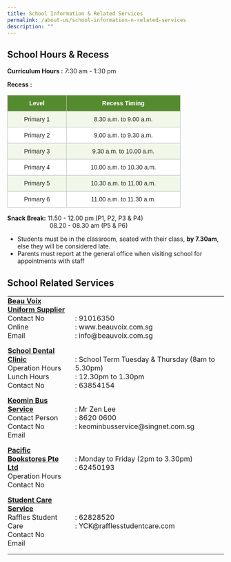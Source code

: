 ```yaml
---
title: School Information & Related Services
permalink: /about-us/school-information-n-related-services
description: ""
---
```

School Hours & Recess
---------------------

  
**Curriculum Hours :** 7:30 am - 1:30 pm     
  
**Recess :**
<style type="text/css">
.tg  {border-collapse:collapse;border-spacing:0;}
.tg td{border-color:black;border-style:solid;border-width:1px;font-family:Arial, sans-serif;font-size:14px;
  overflow:hidden;padding:10px 5px;word-break:normal;}
.tg th{border-color:black;border-style:solid;border-width:1px;font-family:Arial, sans-serif;font-size:14px;
  font-weight:normal;overflow:hidden;padding:10px 5px;word-break:normal;}
.tg .tg-zgkh{background-color:#558B2F;border-color:#c0c0c0;color:#FFF;font-weight:bold;text-align:center;vertical-align:middle}
.tg .tg-gmq1{background-color:#F1F8E9;border-color:#c0c0c0;color:#222;text-align:center;vertical-align:middle}
.tg .tg-tv98{background-color:#FFF;border-color:#c0c0c0;color:#222;text-align:center;vertical-align:middle}
</style>
<table class="tg" style="undefined;table-layout: fixed; width: 402px">
<colgroup>
<col style="width: 137.003906px">
<col style="width: 265.003906px">
</colgroup>
<thead>
  <tr>
    <th class="tg-zgkh"><span style="color:#FFF;background-color:#558B2F">Level</span></th>
    <th class="tg-zgkh"><span style="color:#FFF;background-color:#558B2F">Recess Timing</span></th>
  </tr>
</thead>
<tbody>
  <tr>
    <td class="tg-gmq1"><span style="color:#222;background-color:#F1F8E9">Primary 1</span></td>
    <td class="tg-gmq1"><span style="color:#222;background-color:#F1F8E9">8.30 a.m. to 9.00 a.m.</span></td>
  </tr>
  <tr>
    <td class="tg-tv98"><span style="color:#222;background-color:#FFF">Primary 2</span></td>
    <td class="tg-tv98"><span style="color:#222;background-color:#FFF">9.00 a.m. to 9.30 a.m.</span><br></td>
  </tr>
  <tr>
    <td class="tg-gmq1"><span style="color:#222;background-color:#F1F8E9">Primary 3</span></td>
    <td class="tg-gmq1"><span style="color:#222;background-color:#F1F8E9">9.30 a.m. to 10.00 a.m.</span></td>
  </tr>
  <tr>
    <td class="tg-tv98"><span style="color:#222;background-color:#FFF">Primary 4</span></td>
    <td class="tg-tv98"><span style="color:#222;background-color:#FFF">10.00 a.m. to 10.30 a.m.</span></td>
  </tr>
  <tr>
    <td class="tg-gmq1"><span style="color:#222;background-color:#F1F8E9">Primary 5</span></td>
    <td class="tg-gmq1"><span style="color:#222;background-color:#F1F8E9">10.30 a.m. to 11.00 a.m.</span></td>
  </tr>
  <tr>
    <td class="tg-tv98"><span style="color:#222;background-color:#FFF">Primary 6</span></td>
    <td class="tg-tv98"><span style="color:#222;background-color:#FFF">11.00 a.m. to 11.30 a.m.</span></td>
  </tr>
</tbody>
</table>

**Snack Break:** 11.50 - 12.00 pm (P1, P2, P3 & P4)  
                         08.20 - 08.30 am (P5 & P6)  
  

*   Students must be in the classroom, seated with their class, **by 7.30am**, else they will be considered late.
*   Parents must report at the general office when visiting school for appointments with staff

School Related Services
-----------------------

  

<table class="ives_tab_kosong ive_eobj_left" style="margin: 0px 10px 0px 0px; outline: 0px; padding: 0px; border-collapse: collapse; float: left; border: 1px solid transparent; table-layout: fixed;"><tbody style="margin: 0px; outline: 0px; padding: 0px;"><tr style="margin: 0px; outline: 0px; padding: 0px;"><td style="margin: 0px; outline: 0px; padding: 0px 15px 15px 0px; vertical-align: top; width: 200px;"><u style="margin: 0px; outline: 0px; padding: 0px;"><b style="margin: 0px; outline: 0px; padding: 0px;">Beau Voix Uniform Supplier<br style="margin: 0px; outline: 0px; padding: 0px;"></b></u><span style="margin: 0px; outline: 0px; padding: 0px; font-weight: normal;">Contact No</span><br style="margin: 0px; outline: 0px; padding: 0px; font-weight: 400;"><span style="margin: 0px; outline: 0px; padding: 0px; font-weight: 400;">Online</span><br style="margin: 0px; outline: 0px; padding: 0px; font-weight: 400;"><span style="margin: 0px; outline: 0px; padding: 0px; font-weight: 400;">Email</span><u style="margin: 0px; outline: 0px; padding: 0px;"><br style="margin: 0px; outline: 0px; padding: 0px;"></u></td><td style="margin: 0px; outline: 0px; padding: 0px 15px 15px 0px; vertical-align: top; width: 400px;"><span style="margin: 0px; outline: 0px; padding: 0px; font-weight: 400;"><br style="margin: 0px; outline: 0px; padding: 0px;"><br style="margin: 0px; outline: 0px; padding: 0px;">: 91016350</span><br style="margin: 0px; outline: 0px; padding: 0px; font-weight: 400;"><span style="margin: 0px; outline: 0px; padding: 0px; font-weight: 400;">: www.beauvoix.com.sg</span><br style="margin: 0px; outline: 0px; padding: 0px; font-weight: 400;"><span style="margin: 0px; outline: 0px; padding: 0px; font-weight: 400;">: info@beauvoix.com.sg</span><br style="margin: 0px; outline: 0px; padding: 0px;"></td></tr><tr style="margin: 0px; outline: 0px; padding: 0px;"><td style="margin: 0px; outline: 0px; padding: 0px 15px 15px 0px; vertical-align: top;"><u style="margin: 0px; outline: 0px; padding: 0px; font-weight: bold;">School Dental Clinic<br style="margin: 0px; outline: 0px; padding: 0px;"></u>Operation Hours<br style="margin: 0px; outline: 0px; padding: 0px;">Lunch Hours<br style="margin: 0px; outline: 0px; padding: 0px;">Contact No<br style="margin: 0px; outline: 0px; padding: 0px;"></td><td style="margin: 0px; outline: 0px; padding: 0px 15px 15px 0px; vertical-align: top;"><b style="margin: 0px; outline: 0px; padding: 0px;"><u style="margin: 0px; outline: 0px; padding: 0px;"><br style="margin: 0px; outline: 0px; padding: 0px;"></u></b>: School Term Tuesday &amp; Thursday (8am to 5.30pm)<br style="margin: 0px; outline: 0px; padding: 0px;">: 12.30pm to 1.30pm<br style="margin: 0px; outline: 0px; padding: 0px;">: 63854154<br style="margin: 0px; outline: 0px; padding: 0px;"></td></tr><tr style="margin: 0px; outline: 0px; padding: 0px;"><td style="margin: 0px; outline: 0px; padding: 0px 15px 15px 0px; vertical-align: top;"><b style="margin: 0px; outline: 0px; padding: 0px;"><u style="margin: 0px; outline: 0px; padding: 0px;">Keomin Bus Service<br style="margin: 0px; outline: 0px; padding: 0px;"></u></b>Contact Person<br style="margin: 0px; outline: 0px; padding: 0px;">Contact No<br style="margin: 0px; outline: 0px; padding: 0px;">Email<br style="margin: 0px; outline: 0px; padding: 0px;"></td><td style="margin: 0px; outline: 0px; padding: 0px 15px 15px 0px; vertical-align: top;"><br style="margin: 0px; outline: 0px; padding: 0px;">: Mr Zen Lee<br style="margin: 0px; outline: 0px; padding: 0px;">: 8620 0600<br style="margin: 0px; outline: 0px; padding: 0px;">: keominbusservice@singnet.com.sg<br style="margin: 0px; outline: 0px; padding: 0px;"></td></tr><tr style="margin: 0px; outline: 0px; padding: 0px;"><td style="margin: 0px; outline: 0px; padding: 0px 15px 15px 0px; vertical-align: top;"><b style="margin: 0px; outline: 0px; padding: 0px;"><u style="margin: 0px; outline: 0px; padding: 0px;">Pacific Bookstores Pte Ltd<br style="margin: 0px; outline: 0px; padding: 0px;"></u></b>Operation Hours<br style="margin: 0px; outline: 0px; padding: 0px;">Contact No<br style="margin: 0px; outline: 0px; padding: 0px;"></td><td style="margin: 0px; outline: 0px; padding: 0px 15px 15px 0px; vertical-align: top;"><br style="margin: 0px; outline: 0px; padding: 0px;">: Monday to Friday (2pm to 3.30pm)<br style="margin: 0px; outline: 0px; padding: 0px;">: 62450193<br style="margin: 0px; outline: 0px; padding: 0px;"></td></tr><tr style="margin: 0px; outline: 0px; padding: 0px;"><td style="margin: 0px; outline: 0px; padding: 0px 15px 15px 0px; vertical-align: top;"><u style="margin: 0px; outline: 0px; padding: 0px; font-weight: bold;">Student Care Service</u><br style="margin: 0px; outline: 0px; padding: 0px;">Raffles Student Care<br style="margin: 0px; outline: 0px; padding: 0px;">Contact No<br style="margin: 0px; outline: 0px; padding: 0px;">Email<br style="margin: 0px; outline: 0px; padding: 0px;"></td><td style="margin: 0px; outline: 0px; padding: 0px 15px 15px 0px; vertical-align: top;"><br style="margin: 0px; outline: 0px; padding: 0px;"><br style="margin: 0px; outline: 0px; padding: 0px;">: 62828520<br style="margin: 0px; outline: 0px; padding: 0px;">:&nbsp;YCK@rafflesstudentcare.com<br style="margin: 0px; outline: 0px; padding: 0px;"></td></tr></tbody></table>

  
  
  
 